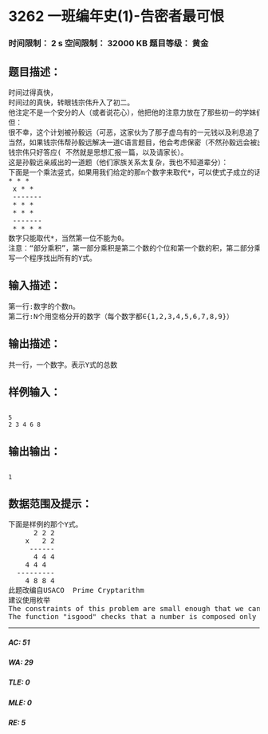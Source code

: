 # 3262 一班编年史(1)-告密者最可恨   
### 时间限制： 2 s     空间限制： 32000 KB     题目等级： 黄金  
## 题目描述：  

<pre>
时间过得真快，
时间过的真快，转眼钱宗伟升入了初二。  
他注定不是一个安分的人（或者说花心），他把他的注意力放在了那些初一的学妹们（生物老师言：多吃多占），并制定了严密的泡学妹计划（明知狼多肉少）。  
但：  
很不幸，这个计划被孙毅远（可恶，这家伙为了那子虚乌有的一元钱以及利息追了我三年）发现了，并威胁要告诉老班！  
当然，如果钱宗伟帮孙毅远解决一道C语言题目，他会考虑保密（不然孙毅远会被出题人干掉的）。要知道，去年钱宗伟那NOIP一战不知使多少清纯少女倾心。  
钱宗伟只好答应( 不然就是思想汇报一篇，以及请家长）。  
这是孙毅远亲戚出的一道题（他们家族关系太复杂，我也不知道辈分）：  
下面是一个乘法竖式，如果用我们给定的那n个数字来取代*，可以使式子成立的话，我们就叫这个式子Y式（以那人名字命名，保护当事人隐私）
* * *  
 x * *  
 -------  
 * * *  
 * * *  
 -------  
 * * * *
数字只能取代*，当然第一位不能为0。
注意：“部分乘积”，第一部分乘积是第二个数的个位和第一个数的积，第二部分乘积是第二个数的十位和第一个数的乘积.
写一个程序找出所有的Y式。
</pre>
  
  
## 输入描述：  

<pre>
第一行:数字的个数n。
第二行:N个用空格分开的数字（每个数字都∈{1,2,3,4,5,6,7,8,9}）
</pre>
  
  
## 输出描述：  

<pre>
共一行，一个数字。表示Y式的总数
</pre>
  
  
## 样例输入：  

<pre><code>
5  
2 3 4 6 8
</code></pre>
  
  
## 输出输出：  

<pre><code>
1
</code></pre>
  
  
## 数据范围及提示：  

<pre>
下面是样例的那个Y式。  
      2 2 2  
    x   2 2  
     ------  
      4 4 4  
    4 4 4  
  ---------  
    4 8 8 4
此题改编自USACO  Prime Cryptarithm
建议使用枚举
The constraints of this problem are small enough that we can just try all possible products of 3 digit * 2 digit numbers, and look to see if all the correct digits are used.
The function "isgood" checks that a number is composed only of acceptable digits, and "isgoodprod" checks that all the lines of the multiplication are composed of acceptable digits.
</pre>
  
  
***  

##### AC: 51  
##### WA: 29  
##### TLE: 0  
##### MLE: 0  
##### RE: 5  
